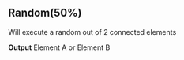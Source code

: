 ## Random(50%)

Will execute a random out of 2 connected elements
<br>

**Output**
Element A or Element B
<br>

